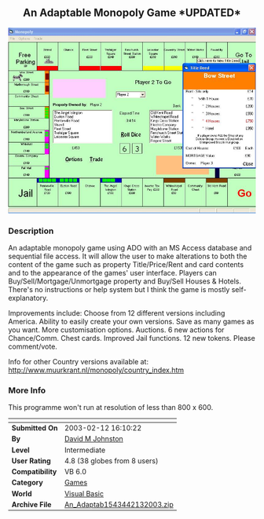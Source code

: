 ﻿<div align="center">

## An Adaptable Monopoly Game  \*UPDATED\*

<img src="PIC2003213921467111.JPG">
</div>

### Description

An adaptable monopoly game using ADO with an MS Access database and sequential file access. It will allow the user to make alterations to both the content of the game such as property Title/Price/Rent and card contents and to the appearance of the games' user interface. Players can Buy/Sell/Mortgage/Unmortgage property and Buy/Sell Houses & Hotels. There's no instructions or help system but I think the game is mostly self-explanatory.

Improvements include: Choose from 12 different versions including America. Ability to easily create your own versions. Save as many games as you want. More customisation options. Auctions. 6 new actions for Chance/Comm. Chest cards. Improved Jail functions. 12 new tokens. Please comment/vote.

Info for other Country versions available at: http://www.muurkrant.nl/monopoly/country_index.htm
 
### More Info
 
This programme won't run at resolution of less than 800 x 600.


<span>             |<span>
---                |---
**Submitted On**   |2003-02-12 16:10:22
**By**             |[David M Johnston](https://github.com/Planet-Source-Code/PSCIndex/blob/master/ByAuthor/david-m-johnston.md)
**Level**          |Intermediate
**User Rating**    |4.8 (38 globes from 8 users)
**Compatibility**  |VB 6\.0
**Category**       |[Games](https://github.com/Planet-Source-Code/PSCIndex/blob/master/ByCategory/games__1-38.md)
**World**          |[Visual Basic](https://github.com/Planet-Source-Code/PSCIndex/blob/master/ByWorld/visual-basic.md)
**Archive File**   |[An\_Adaptab1543442132003\.zip](https://github.com/Planet-Source-Code/david-m-johnston-an-adaptable-monopoly-game-updated__1-43166/archive/master.zip)









